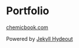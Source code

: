 # Portfolio

[chemicbook.com](https://chemicbook.com/)

Powered by [Jekyll Hydeout](https://github.com/fongandrew/hydeout)

